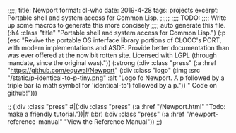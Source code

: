 ;;;;;
title: Newport
format: cl-who
date: 2019-4-28
tags: projects
excerpt: Portable shell and system access for Common Lisp.
;;;;;
;;;; TODO:
;;;; Write up some macros to generate this more concisely
;;;; auto generate this file.
(:h4 :class "title" "Portable shell and system access for Common Lisp.")
(:p (esc "Revive the portable OS interface library
portions of CLOCC's PORT, with modern implementations and ASDF. Provide better
documentation than was ever offered at the now bit rotten site. Licensed with
LGPL (through mandate, since the original was)."))
(:strong (:div :class "press" (:a :href "https://github.com/equwal/Newport"
                                  (:div :class "logo"
                                        (:img :src "/static/p-identical-to-p-tiny.png"
                                              :alt
                                              "Logo fo Newport. A p followed by a triple bar (a math symbol for
 'identical-to') followed by a p.")) " Code on github!")))

;; (:div :class "press"
#|(:div :class "press"
(:a :href "/Newport.html" "Todo: make a friendly tutorial."))|#
(:br)
(:div :class "press"
      (:a :href "/newport-reference-manual" "View the Reference Manual"))
;;)

